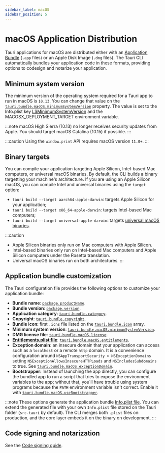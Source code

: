 ```yaml
---
sidebar_label: macOS
sidebar_position: 5
---
```


# macOS Application Distribution

Tauri applications for macOS are distributed either with an [Application Bundle] (`.app` files) or an Apple Disk Image (`.dmg` files). The Tauri CLI automatically bundles your application code in these formats, providing options to codesign and notarize your application.

## Minimum system version

The minimum version of the operating system required for a Tauri app to run in macOS is `10.13`. You can change that value on the [`tauri.bundle.macOS.minimumSystemVersion`] property. The value is set to the Info.plist key [LSMinimumSystemVersion] and the MACOSX_DEPLOYMENT_TARGET environment variable.

:::note
macOS High Sierra (10.13) no longer receives security updates from Apple. You should target macOS Catalina (10.15) if possible.
:::

:::caution
Using the `window.print` API requires macOS version `11.0+`.
:::

## Binary targets

You can compile your application targeting Apple Silicon, Intel-based Mac computers, or universal macOS binaries. By default, the CLI builds a binary targetting your machine's architecture. If you are using an Apple Silicon macOS, you can compile Intel and universal binaries using the `target` option:

- `tauri build --target aarch64-apple-darwin`: targets Apple Silicon for your application;
- `tauri build --target x86_64-apple-darwin`: targets Intel-based Mac computers;
- `tauri build --target universal-apple-darwin`: targets [universal macOS binaries].

:::caution

- Apple Silicon binaries only run on Mac computers with Apple Silicon.
- Intel-based binaries only run on Intel-based Mac computers and Apple Silicon computers under the Rosetta translation.
- Universal macOS binaries run on both architectures.
  :::

## Application bundle customization

The Tauri configuration file provides the following options to customize your application bundle:

- **Bundle name**: [`package.productName`].
- **Bundle version**: [`package.version`].
- **Application category**: [`tauri.bundle.category`].
- **Copyright**: [`tauri.bundle.copyright`].
- **Bundle icon**: first `.icns` file listed on the [`tauri.bundle.icon`] array.
- **Minimum system version**: [`tauri.bundle.macOS.minimumSystemVersion`].
- **DMG license file**: [`tauri.bundle.macOS.license`].
- **[Entitlements.plist file]**: [`tauri.bundle.macOS.entitlements`].
- **Exception domain**: an insecure domain that your application can access such as a `localhost` or a remote `http` domain. It is a convenience configuration around `NSAppTransportSecurity > NSExceptionDomains` setting `NSExceptionAllowsInsecureHTTPLoads` and `NSIncludesSubdomains` to true. See [`tauri.bundle.macOS.exceptionDomain`].
- **Bootstrapper**: Instead of launching the app directly, you can configure the bundled app to run a script that tries to expose the environment variables to the app; without that, you'll have trouble using system programs because the `PATH` environment variable isn't correct. Enable it with [`tauri.bundle.macOS.useBootstrapper`].

:::note
These options generate the application bundle [Info.plist file]. You can extend the generated file with your own `Info.plist` file stored on the Tauri folder (`src-tauri` by default). The CLI merges both `.plist` files on production, and the core layer embeds it on the binary on development.
:::

## Code signing and notarization

See the [Code signing guide].

[application bundle]: https://developer.apple.com/library/archive/documentation/CoreFoundation/Conceptual/CFBundles/BundleTypes/BundleTypes.html
[`tauri.bundle.macos.minimumsystemversion`]: /api/config#tauri.bundle.macOS.minimumSystemVersion
[lsminimumsystemversion]: https://developer.apple.com/documentation/bundleresources/information_property_list/lsminimumsystemversion
[universal macos binaries]: https://developer.apple.com/documentation/apple-silicon/building-a-universal-macos-binary
[`package.productname`]: /api/config/#package.productName
[`package.version`]: /api/config/#package.version
[`tauri.bundle.category`]: /api/config/#tauri.bundle.category
[`tauri.bundle.copyright`]: /api/config/#tauri.bundle.copyright
[`tauri.bundle.icon`]: /api/config/#tauri.bundle.icon
[`tauri.bundle.macos.minimumsystemversion`]: /api/config/#tauri.bundle.macOS.minimumSystemVersion
[`tauri.bundle.macos.license`]: /api/config/#tauri.bundle.macOS.license
[entitlements.plist file]: https://developer.apple.com/documentation/bundleresources/entitlements
[`tauri.bundle.macos.entitlements`]: /api/config/#tauri.bundle.macOS.entitlements
[`tauri.bundle.macos.exceptiondomain`]: /api/config/#tauri.bundle.macOS.exceptionDomain
[`tauri.bundle.macos.usebootstrapper`]: /api/config#tauri.bundle.deb.useBootstrapper
[info.plist file]: https://developer.apple.com/library/archive/documentation/General/Reference/InfoPlistKeyReference/Introduction/Introduction.html
[code signing guide]: ./sign-macos.md
